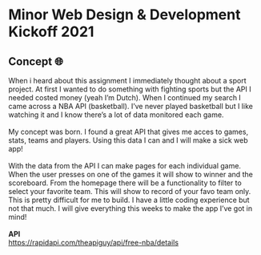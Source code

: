 # Minor Web Design & Development Kickoff 2021

## Concept 🌐
When i heard about this assignment I immediately thought about a sport project.  At first I wanted to do something with fighting sports but the API I needed costed money (yeah I’m Dutch). When I continued my search I came across a NBA API (basketball). I’ve never played basketball but I like watching it and I know there’s a lot of data monitored each game. <br>
<br>
My concept was born. I found a great API that gives me acces to games, stats, teams and players. Using this data I can and I will make a sick web app!<br>
<br>
With the data from the API I can make pages for each individual game. When the user presses on one of the games it will show to winner and the scoreboard. From the homepage there will be a functionality to filter to select your favorite team. This will show to record of your favo team only. This is pretty difficult for me to build. I have a little coding experience but not that much. I will give everything this weeks to make the app I’ve got in mind!
<br>
<br>
**API** <br> https://rapidapi.com/theapiguy/api/free-nba/details



<!-- Add a link to your live demo in Github Pages 🌐-->

<!-- ☝️ replace this description with a description of your own work -->

<!-- Add a nice poster image here at the end of the week, showing off your shiny frontend 📸 -->

<!-- What external data source is featured in your project and what are its properties 🌠 -->

<!-- Maybe a checklist of done stuff and stuff still on your wishlist? ✅ -->

<!-- How about a license here? 📜 (or is it a licence?) 🤷 -->
